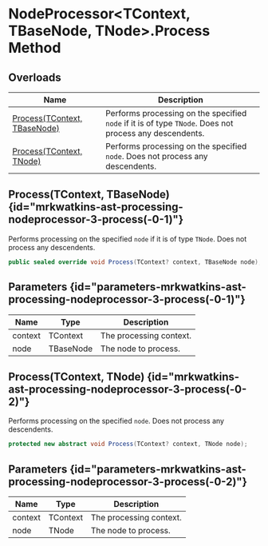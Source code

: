 # NodeProcessor&lt;TContext, TBaseNode, TNode&gt;.Process Method
## Overloads

| Name | Description |
| ---- | ----------- |
| [Process(TContext, TBaseNode)](MrKWatkins.Ast.Processing.NodeProcessor-3.Process.md#mrkwatkins-ast-processing-nodeprocessor-3-process(-0-1)) | Performs processing on the specified `node` if it is of type `TNode`. Does not process any descendents. |
| [Process(TContext, TNode)](MrKWatkins.Ast.Processing.NodeProcessor-3.Process.md#mrkwatkins-ast-processing-nodeprocessor-3-process(-0-2)) | Performs processing on the specified `node`. Does not process any descendents. |

## Process(TContext, TBaseNode) {id="mrkwatkins-ast-processing-nodeprocessor-3-process(-0-1)"}

Performs processing on the specified `node` if it is of type `TNode`. Does not process any descendents.

```c#
public sealed override void Process(TContext? context, TBaseNode node);
```

## Parameters {id="parameters-mrkwatkins-ast-processing-nodeprocessor-3-process(-0-1)"}

| Name | Type | Description |
| ---- | ---- | ----------- |
| context | TContext | The processing context. |
| node | TBaseNode | The node to process. |

## Process(TContext, TNode) {id="mrkwatkins-ast-processing-nodeprocessor-3-process(-0-2)"}

Performs processing on the specified `node`. Does not process any descendents.

```c#
protected new abstract void Process(TContext? context, TNode node);
```

## Parameters {id="parameters-mrkwatkins-ast-processing-nodeprocessor-3-process(-0-2)"}

| Name | Type | Description |
| ---- | ---- | ----------- |
| context | TContext | The processing context. |
| node | TNode | The node to process. |

